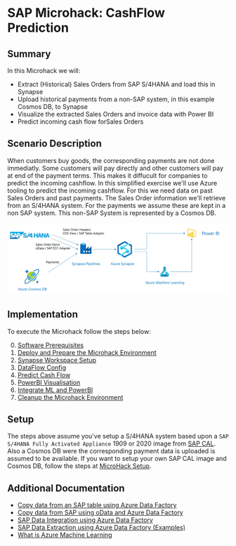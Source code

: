 # SAP Microhack: CashFlow Prediction
## Summary
In this Microhack we will:
* Extract (Historical) Sales Orders from SAP S/4HANA and load this in Synapse
* Upload historical payments from a non-SAP system, in this example Cosmos DB, to Synapse
* Visualize the extracted Sales Orders and invoice data with Power BI
* Predict incoming cash flow forSales Orders

## Scenario Description
When customers buy goods, the corresponding payments are not done immediatly. Some customers will pay directly and other customers will pay at end of the payment terms. This makes it diffucult for companies to predict the incoming cashflow. In this simplified exercise we'll use Azure tooling to predict the incoming cashflow. For this we need data on past Sales Orders and past payments. The Sales Order information we'll retrieve from an S/4HANA system. For the payments we assume these are kept in a non SAP system. This non-SAP System is represented by a Cosmos DB.

<img src="images/overview/ScenarioOverview.jpg">

## Implementation
To execute the Microhack follow the steps below:

0. [Software Prerequisites](SoftwarePrerequisites.md)
1. [Deploy and Prepare the Microhack Environment](DeployEnvironment.md)
2. [Synapse Workspace Setup](SynapseWorkspace.md)
3. [DataFlow Config](DataFlowConfig.md)
4. [Predict Cash Flow](PredictIncomingCashflow.md)
5. [PowerBI Visualisation](PowerBiVisualisation.md)
6. [Integrate ML and PowerBI](IntegrateMLPowerBI.md)
7. [Cleanup the Microhack Environment](CleanEnvironment.md)

## Setup
The steps above assume you've setup a S/4HANA system based upon a `SAP S/4HANA Fully Activated Appliance` 1909 or 2020 image from [SAP CAL](http://cal.sap.com). Also a Cosmos DB were the corresponding payment data is uploaded is assumed to be available.
If you want to setup your own SAP CAL image and Cosmos DB, follow the steps at [MicroHack Setup](setup/SAPCALSetup.md).

## Additional Documentation
* [Copy data from an SAP table using Azure Data Factory](https://docs.microsoft.com/en-us/azure/data-factory/connector-sap-table)
* [Copy data from SAP using oData and Azure Data Factory](https://docs.microsoft.com/en-us/azure/data-factory/connector-sap-ecc)
* [SAP Data Integration using Azure Data Factory](https://github.com/Azure/Azure-DataFactory/blob/main/whitepaper/SAP%20Data%20Integration%20using%20Azure%20Data%20Factory.pdf)
* [SAP Data Extraction using Azure Data Factory (Examples)](https://github.com/bdelangh/ADF_SAPDataExtraction)
* [What is Azure Machine Learning](https://docs.microsoft.com/en-us/azure/machine-learning/overview-what-is-azure-ml)

